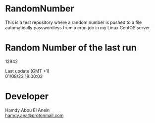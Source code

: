 # RandomNumber    
This is a test repository where a random number is pushed to a file automatically passwordless from a cron job in my Linux CentOS server    
# Random Number of the last run   
12942
      
Last update (GMT +1)    
01/08/23 18:00:02
# Developer    
Hamdy Abou El Anein   
hamdy.aea@protonmail.com
